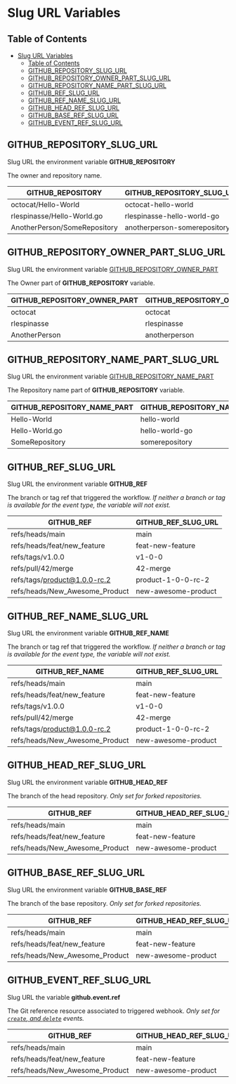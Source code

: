 # Slug URL Variables

## Table of Contents

- [Slug URL Variables](#slug-url-variables)
  - [Table of Contents](#table-of-contents)
  - [GITHUB\_REPOSITORY\_SLUG\_URL](#github_repository_slug_url)
  - [GITHUB\_REPOSITORY\_OWNER\_PART\_SLUG\_URL](#github_repository_owner_part_slug_url)
  - [GITHUB\_REPOSITORY\_NAME\_PART\_SLUG\_URL](#github_repository_name_part_slug_url)
  - [GITHUB\_REF\_SLUG\_URL](#github_ref_slug_url)
  - [GITHUB\_REF\_NAME\_SLUG\_URL](#github_ref_name_slug_url)
  - [GITHUB\_HEAD\_REF\_SLUG\_URL](#github_head_ref_slug_url)
  - [GITHUB\_BASE\_REF\_SLUG\_URL](#github_base_ref_slug_url)
  - [GITHUB\_EVENT\_REF\_SLUG\_URL](#github_event_ref_slug_url)

## GITHUB_REPOSITORY_SLUG_URL

Slug URL the environment variable **GITHUB_REPOSITORY**

The owner and repository name.

| GITHUB_REPOSITORY | GITHUB_REPOSITORY_SLUG_URL |
| ----------------- | ---------------------------- |
| octocat/Hello-World | octocat-hello-world |
| rlespinasse/Hello-World.go | rlespinasse-hello-world-go |
| AnotherPerson/SomeRepository | anotherperson-somerepository |

## GITHUB_REPOSITORY_OWNER_PART_SLUG_URL

Slug URL the environment variable [GITHUB_REPOSITORY_OWNER_PART](partial-variables.md#github_repository_owner_part)

The Owner part of **GITHUB_REPOSITORY** variable.

| GITHUB_REPOSITORY_OWNER_PART | GITHUB_REPOSITORY_OWNER_PART_SLUG_URL |
| ---------------------------- | ------------------------------------- |
| octocat | octocat |
| rlespinasse | rlespinasse |
| AnotherPerson | anotherperson |

## GITHUB_REPOSITORY_NAME_PART_SLUG_URL

Slug URL the environment variable [GITHUB_REPOSITORY_NAME_PART](partial-variables.md#github_repository_name_part)

The Repository name part of **GITHUB_REPOSITORY** variable.

| GITHUB_REPOSITORY_NAME_PART | GITHUB_REPOSITORY_NAME_PART_SLUG_URL |
| --------------------------- | ------------------------------------ |
| Hello-World | hello-world |
| Hello-World.go | hello-world-go |
| SomeRepository | somerepository |

## GITHUB_REF_SLUG_URL

Slug URL the environment variable **GITHUB_REF**

The branch or tag ref that triggered the workflow.
_If neither a branch or tag is available for the event type, the variable will not exist._

| GITHUB_REF | GITHUB_REF_SLUG_URL |
| ---------- | ------------------- |
| refs/heads/main | main |
| refs/heads/feat/new_feature | feat-new-feature |
| refs/tags/v1.0.0 | v1-0-0 |
| refs/pull/42/merge | 42-merge |
| refs/tags/product@1.0.0-rc.2 | product-1-0-0-rc-2 |
| refs/heads/New_Awesome_Product | new-awesome-product |

## GITHUB_REF_NAME_SLUG_URL

Slug URL the environment variable **GITHUB_REF_NAME**

The branch or tag ref that triggered the workflow.
_If neither a branch or tag is available for the event type, the variable will not exist._

| GITHUB_REF_NAME | GITHUB_REF_SLUG_URL |
| --------------- | ------------------- |
| refs/heads/main | main |
| refs/heads/feat/new_feature | feat-new-feature |
| refs/tags/v1.0.0 | v1-0-0 |
| refs/pull/42/merge | 42-merge |
| refs/tags/product@1.0.0-rc.2 | product-1-0-0-rc-2 |
| refs/heads/New_Awesome_Product | new-awesome-product |

## GITHUB_HEAD_REF_SLUG_URL

Slug URL the environment variable **GITHUB_HEAD_REF**

The branch of the head repository.
_Only set for forked repositories._

| GITHUB_REF | GITHUB_HEAD_REF_SLUG_URL |
| ---------- | ------------------------ |
| refs/heads/main | main |
| refs/heads/feat/new_feature | feat-new-feature |
| refs/heads/New_Awesome_Product | new-awesome-product |

## GITHUB_BASE_REF_SLUG_URL

Slug URL the environment variable **GITHUB_BASE_REF**

The branch of the base repository.
_Only set for forked repositories._

| GITHUB_REF | GITHUB_HEAD_REF_SLUG_URL |
| ---------- | ------------------------ |
| refs/heads/main | main |
| refs/heads/feat/new_feature | feat-new-feature |
| refs/heads/New_Awesome_Product | new-awesome-product |

## GITHUB_EVENT_REF_SLUG_URL

Slug URL the variable **github.event.ref**

The Git reference resource associated to triggered webhook.
_Only set for [`create`, and `delete`][1] events._

| GITHUB_REF | GITHUB_HEAD_REF_SLUG_URL |
| ---------- | ------------------------ |
| refs/heads/main | main |
| refs/heads/feat/new_feature | feat-new-feature |
| refs/heads/New_Awesome_Product | new-awesome-product |

[1]: https://docs.github.com/en/developers/webhooks-and-events/webhook-events-and-payloads
